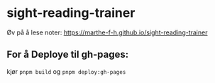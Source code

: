 # sight-reading-trainer

Øv på å lese noter: https://marthe-f-h.github.io/sight-reading-trainer

## For å Deploye til gh-pages:
kjør `pnpm build` og `pnpm deploy:gh-pages`